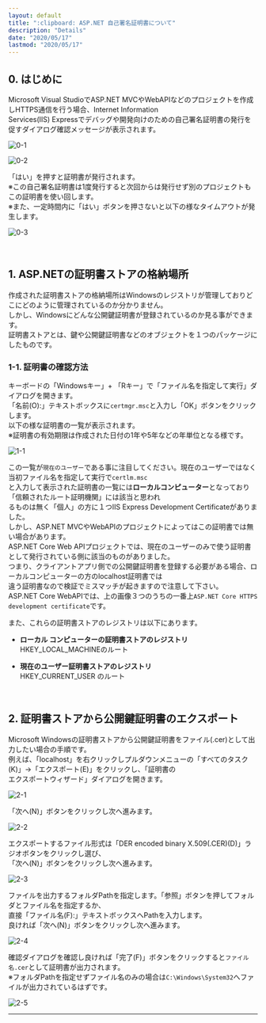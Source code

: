 ```yaml
---
layout: default
title: ":clipboard: ASP.NET 自己署名証明書について"
description: "Details"
date: "2020/05/17"
lastmod: "2020/05/17"
---
```


## 0. はじめに

Microsoft Visual StudioでASP.NET MVCやWebAPIなどのプロジェクトを作成しHTTPS通信を行う場合、Internet Information  
Services(IIS) Expressでデバッグや開発向けのための自己署名証明書の発行を促すダイアログ確認メッセージが表示されます。  

![0-1](Ssl/ssl1.png)  

![0-2](Ssl/ssl2.png)  

「はい」を押すと証明書が発行されます。  
※この自己署名証明書は1度発行すると次回からは発行せず別のプロジェクトもこの証明書を使い回します。  
※また、一定時間内に「はい」ボタンを押さないと以下の様なタイムアウトが発生します。  

![0-3](Ssl/ssl3.png)  

<br />

## 1. ASP.NETの証明書ストアの格納場所

作成された証明書ストアの格納場所はWindowsのレジストリが管理しておりどこにどのように管理されているのか分かりません。  
しかし、Windowsにどんな公開鍵証明書が登録されているのか見る事ができます。  
証明書ストアとは、鍵や公開鍵証明書などのオブジェクトを１つのパッケージにしたものです。  

### 1-1. 証明書の確認方法

キーボードの「Windowsキー」+ 「Rキー」で「ファイル名を指定して実行」ダイアログを開きます。  
「名前(O):」テキストボックスに`certmgr.msc`と入力し「OK」ボタンをクリックします。  
以下の様な証明書の一覧が表示されます。  
※証明書の有効期限は作成された日付の1年や5年などの年単位となる様です。  

![1-1](Ssl/ssl4s.png)  

この一覧が`現在のユーザー`である事に注目してください。現在のユーザーではなく当初ファイル名を指定して実行で`certlm.msc`  
と入力して表示された証明書の一覧には**ローカルコンピューター**となっており「信頼されたルート証明機関」には該当と思われ  
るものは無く「個人」の方に１つIIS Express Development Certificateがありました。  
しかし、ASP.NET MVCやWebAPIのプロジェクトによってはこの証明書では無い場合があります。  
ASP.NET Core Web APIプロジェクトでは、現在のユーザーのみで使う証明書として発行されている側に該当のものがありました。  
つまり、クライアントアプリ側での公開鍵証明書を登録する必要がある場合、ローカルコンピューターの方のlocalhost証明書では  
違う証明書なので検証でミスマッチが起きますので注意して下さい。  
ASP.NET Core WebAPIでは、上の画像３つのうちの一番上`ASP.NET Core HTTPS development certificate`です。  

また、これらの証明書ストアのレジストリは以下にあります。  

-   **ローカル コンピューターの証明書ストアのレジストリ**  
    HKEY_LOCAL_MACHINEのルート  

-   **現在のユーザー証明書ストアのレジストリ**  
    HKEY_CURRENT_USER のルート  

<br />

## 2. 証明書ストアから公開鍵証明書のエクスポート

Microsoft Windowsの証明書ストアから公開鍵証明書をファイル(.cer)として出力したい場合の手順です。  
例えば、「localhost」を右クリックしプルダウンメニューの「すべてのタスク(K)」→「エクスポート(E)」をクリックし、「証明書の  
エクスポートウィザード」ダイアログを開きます。  

![2-1](Ssl/ssl5.png)  

「次へ(N)」ボタンをクリックし次へ進みます。  

![2-2](Ssl/ssl6s.png)  

エクスポートするファイル形式は「DER encoded binary X.509(.CER)(D)」ラジオボタンをクリックし選び、  
「次へ(N)」ボタンをクリックし次へ進みます。  

![2-3](Ssl/ssl7s.png)  

ファイルを出力するフォルダPathを指定します。「参照」ボタンを押してフォルダとファイル名を指定するか、  
直接「ファイル名(F):」テキストボックスへPathを入力します。  
良ければ「次へ(N)」ボタンをクリックし次へ進みます。  

![2-4](Ssl/ssl8s.png)  

確認ダイアログを確認し良ければ「完了(F)」ボタンをクリックすると`ファイル名.cer`として証明書が出力されます。  
※フォルダPathを指定せずファイル名のみの場合は`C:\Windows\System32`へファイルが出力されているはずです。  

![2-5](Ssl/ssl9s.png)  

* * *
